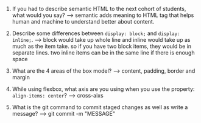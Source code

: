1. If you had to describe semantic HTML to the next cohort of students, what would you say?
--> semantic adds meaning to HTML tag that helps human and machine to understand better about content.

2. Describe some differences between ```display: block;``` and ```display: inline;```.
--> block would take up whole line and inline would take up as much as the item take.
so if you have two block items, they would be in separate lines.  two inline items can be in the same line if there is enough space

3. What are the 4 areas of the box model?
--> content, padding, border and margin

4. While using flexbox, what axis are you using when you use the property: ```align-items: center```?
--> cross-aixs

5. What is the git command to commit staged changes as well as write a message? 
--> git commit -m "MESSAGE"